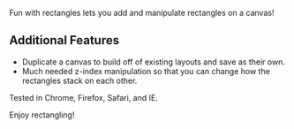 Fun with rectangles lets you add and manipulate rectangles on a canvas!

## Additional Features
- Duplicate a canvas to build off of existing layouts and save as their own.
- Much needed z-index manipulation so that you can change how the rectangles stack on each other.

Tested in Chrome, Firefox, Safari, and IE.

Enjoy rectangling!
